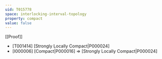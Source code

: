 ```yaml
---
uid: T015778
space: interlocking-interval-topology
property: compact
value: false
---
```

[[Proof]]

* [T001414] [Strongly Locally Compact|P000024]
* [I000006] [Compact|P000016] => [Strongly Locally Compact|P000024]

